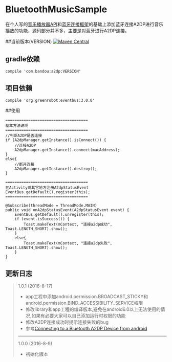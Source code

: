 # BluetoothMusicSample
在个人写的[音乐播放器API](https://github.com/ALonelyTraveler/MusicLibrarySample)和[蓝牙连接框架](https://github.com/ALonelyTraveler/BluetoothLibrarySample)的基础上添加蓝牙连接A2DP进行音乐播放的功能，源码部分并不多，主要是对蓝牙进行A2DP连接。

##当前版本(VERSION)
[![Maven Central](https://img.shields.io/badge/VERSION-1.0.0-orange.svg)](https://bintray.com/gcssloop/maven/sutil/view)

## gradle依赖

	compile 'com.bandou:a2dp:VERSION'
	
## 项目依赖

	compile 'org.greenrobot:eventbus:3.0.0'
	
##使用

	====================================
	基本方法说明
	====================================
	//判断A2DP是否连接
	if (A2dpManager.getInstance().isConnect()) {
		//连接A2DP
		A2dpManager.getInstance().connect(macAddress);
	}
	else{
		//断开连接
		A2dpManager.getInstance().destroy();
	}
	
	====================================
	在Activity或其它地方注册A2dpStatusEvent
	EventBus.getDefault().register(this);
	====================================
	
	@Subscribe(threadMode = ThreadMode.MAIN)
    public void onA2dpStatusEvent(A2dpStatusEvent event) {
        EventBus.getDefault().unregister(this);
        if (event.isSuccess()) {
            Toast.makeText(mContext, "连接a2dp成功", Toast.LENGTH_SHORT).show();
        }
        else{
            Toast.makeText(mContext, "连接a2dp失败", Toast.LENGTH_SHORT).show();
        }
    }

## 更新日志

>
>1.0.1 (2016-8-17)
>
>* app工程中添加android.permission.BROADCAST_STICKY和android.permission.BIND_ACCESSIBILITY_SERVICE权限
>* 修改library和app工程的编译版本,避免在android6.0以上无法使用的情况,如果有必要大家可以自己添加运行时权限的功能
>* 修改A2DP连接成功时提示连接失败的bug
>* 参考[Connecting to a Bluetooth A2DP Device from android](https://derivedcode.wordpress.com/2013/10/09/connecting-to-a-bluetooth-a2dp-device-from-android/)
>
>--------------------------------------
>
>1.0.0 (2016-8-9)
>
>* 初始化版本
>
